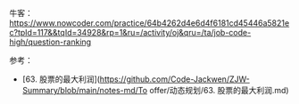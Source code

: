 牛客：https://www.nowcoder.com/practice/64b4262d4e6d4f6181cd45446a5821ec?tpId=117&&tqId=34928&rp=1&ru=/activity/oj&qru=/ta/job-code-high/question-ranking



参考：

- [63. 股票的最大利润](https://github.com/Code-Jackwen/ZJW-Summary/blob/main/notes-md/To offer/动态规划/63. 股票的最大利润.md)